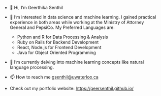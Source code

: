 - 👋 Hi, I’m Geerthika Senthil 
- 👀 I’m interested in data science and machine learning. I gained practical experience in both areas while working at the Ministry of Attorney General and PepsiCo. My Preferred Languages are:
   - Python and R for Data Processing & Analysis
   - Ruby on Rails for Backend Development
   - React, Node.js for Frontend Development 
   - Java for Object Oriented Programming
   
- 🌱 I’m currently delving into machine learning concepts like natural language processing. 
- 📫 How to reach me gsenthil@uwaterloo.ca 
- Check out my portfolio website: https://geersenthil.github.io/ 

<!---
geersenthil/geersenthil is a ✨ special ✨ repository because its `README.md` (this file) appears on your GitHub profile.
You can click the Preview link to take a look at your changes.
--->
